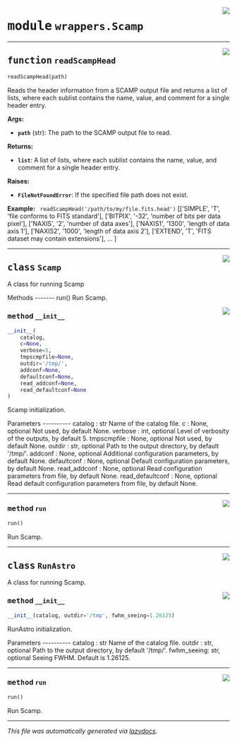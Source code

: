 <!-- markdownlint-disable -->

<a href="https://github.com/Schwarzam/MAR/blob/master/mar/mar/wrappers/Scamp.py#L0"><img align="right" style="float:right;" src="https://img.shields.io/badge/-source-cccccc?style=flat-square"></a>

# <kbd>module</kbd> `wrappers.Scamp`





---

<a href="https://github.com/Schwarzam/MAR/blob/master/mar/mar/wrappers/Scamp.py#L335"><img align="right" style="float:right;" src="https://img.shields.io/badge/-source-cccccc?style=flat-square"></a>

## <kbd>function</kbd> `readScampHead`

```python
readScampHead(path)
```

Reads the header information from a SCAMP output file and returns a list of lists, where each sublist contains the name, value, and comment for a single header entry. 



**Args:**
 
 - <b>`path`</b> (str):  The path to the SCAMP output file to read. 



**Returns:**
 
 - <b>`list`</b>:  A list of lists, where each sublist contains the name, value, and comment for a single header entry. 



**Raises:**
 
 - <b>`FileNotFoundError`</b>:  If the specified file path does not exist. 



**Example:**
 ``` readScampHead('/path/to/my/file.fits.head')```
    [['SIMPLE', 'T', 'file conforms to FITS standard'],
      ['BITPIX', '-32', 'number of bits per data pixel'],
      ['NAXIS', '2', 'number of data axes'],
      ['NAXIS1', '1300', 'length of data axis 1'],
      ['NAXIS2', '1000', 'length of data axis 2'],
      ['EXTEND', 'T', 'FITS dataset may contain extensions'],
      ...
    ]



---

<a href="https://github.com/Schwarzam/MAR/blob/master/mar/mar/wrappers/Scamp.py#L9"><img align="right" style="float:right;" src="https://img.shields.io/badge/-source-cccccc?style=flat-square"></a>

## <kbd>class</kbd> `Scamp`
A class for running Scamp 

Methods 
------- run()  Run Scamp. 

<a href="https://github.com/Schwarzam/MAR/blob/master/mar/mar/wrappers/Scamp.py#L18"><img align="right" style="float:right;" src="https://img.shields.io/badge/-source-cccccc?style=flat-square"></a>

### <kbd>method</kbd> `__init__`

```python
__init__(
    catalog,
    c=None,
    verbose=5,
    tmpscmpfile=None,
    outdir='/tmp/',
    addconf=None,
    defaultconf=None,
    read_addconf=None,
    read_defaultconf=None
)
```

Scamp initialization. 

Parameters 
---------- catalog : str  Name of the catalog file. c : None, optional  Not used, by default None. verbose : int, optional  Level of verbosity of the outputs, by default 5. tmpscmpfile : None, optional  Not used, by default None. outdir : str, optional  Path to the output directory, by default '/tmp/'. addconf : None, optional  Additional configuration parameters, by default None. defaultconf : None, optional  Default configuration parameters, by default None. read_addconf : None, optional  Read configuration parameters from file, by default None. read_defaultconf : None, optional  Read default configuration parameters from file, by default None. 




---

<a href="https://github.com/Schwarzam/MAR/blob/master/mar/mar/wrappers/Scamp.py#L244"><img align="right" style="float:right;" src="https://img.shields.io/badge/-source-cccccc?style=flat-square"></a>

### <kbd>method</kbd> `run`

```python
run()
```

Run Scamp. 


---

<a href="https://github.com/Schwarzam/MAR/blob/master/mar/mar/wrappers/Scamp.py#L263"><img align="right" style="float:right;" src="https://img.shields.io/badge/-source-cccccc?style=flat-square"></a>

## <kbd>class</kbd> `RunAstro`
A class for running Scamp. 

<a href="https://github.com/Schwarzam/MAR/blob/master/mar/mar/wrappers/Scamp.py#L268"><img align="right" style="float:right;" src="https://img.shields.io/badge/-source-cccccc?style=flat-square"></a>

### <kbd>method</kbd> `__init__`

```python
__init__(catalog, outdir='/tmp', fwhm_seeing=1.26125)
```

RunAstro initialization. 

Parameters 
---------- catalog : str  Name of the catalog file. outdir : str, optional  Path to the output directory, by default '/tmp/'. fwhm_seeing: str, optional  Seeing FWHM. Default is 1.26125. 




---

<a href="https://github.com/Schwarzam/MAR/blob/master/mar/mar/wrappers/Scamp.py#L244"><img align="right" style="float:right;" src="https://img.shields.io/badge/-source-cccccc?style=flat-square"></a>

### <kbd>method</kbd> `run`

```python
run()
```

Run Scamp. 




---

_This file was automatically generated via [lazydocs](https://github.com/ml-tooling/lazydocs)._
